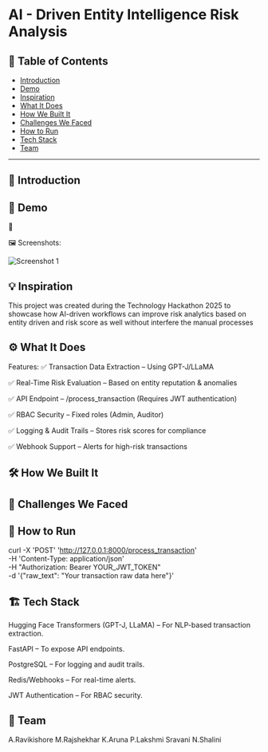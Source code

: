 # AI - Driven Entity Intelligence Risk Analysis

## 📌 Table of Contents
- [Introduction](#introduction)
- [Demo](#demo)
- [Inspiration](#inspiration)
- [What It Does](#what-it-does)
- [How We Built It](#how-we-built-it)
- [Challenges We Faced](#challenges-we-faced)
- [How to Run](#how-to-run)
- [Tech Stack](#tech-stack)
- [Team](#team)

---

## 🎯 Introduction



## 🎥 Demo
🔗 
  
🖼️ Screenshots:

![Screenshot 1](link-to-image)

## 💡 Inspiration
This project was created during the Technology Hackathon 2025 to showcase how AI-driven workflows can improve risk analytics based on entity driven and risk score as well without interfere the manual processes


## ⚙️ What It Does
Features:
✅ Transaction Data Extraction – Using GPT-J/LLaMA

✅ Real-Time Risk Evaluation – Based on entity reputation & anomalies

✅ API Endpoint – /process_transaction (Requires JWT authentication)

✅ RBAC Security – Fixed roles (Admin, Auditor)

✅ Logging & Audit Trails – Stores risk scores for compliance

✅ Webhook Support – Alerts for high-risk transactions



## 🛠️ How We Built It



## 🚧 Challenges We Faced



## 🏃 How to Run

curl -X 'POST' 'http://127.0.0.1:8000/process_transaction' \
-H 'Content-Type: application/json' \
-H "Authorization: Bearer YOUR_JWT_TOKEN" \
-d '{"raw_text": "Your transaction raw data here"}'


## 🏗️ Tech Stack
Hugging Face Transformers (GPT-J, LLaMA) – For NLP-based transaction extraction.

FastAPI – To expose API endpoints.

PostgreSQL – For logging and audit trails.

Redis/Webhooks – For real-time alerts.

JWT Authentication – For RBAC security.


## 👥 Team

A.Ravikishore 
M.Rajshekhar 
K.Aruna
P.Lakshmi Sravani 
N.Shalini

